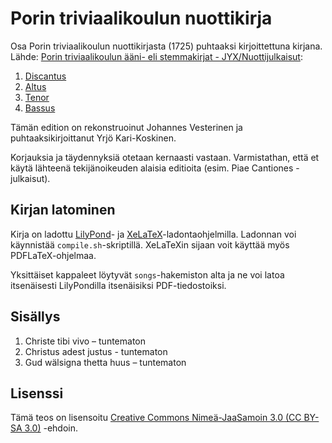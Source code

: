 # Porin triviaalikoulun nuottikirja

Osa Porin triviaalikoulun nuottikirjasta (1725) puhtaaksi kirjoittettuna kirjana. Lähde: [Porin triviaalikoulun ääni- eli stemmakirjat - JYX/Nuottijulkaisut](https://jyx.jyu.fi/handle/123456789/19464):
1. [Discantus](https://jyx.jyu.fi/dspace/handle/123456789/18957)
2. [Altus](https://jyx.jyu.fi/dspace/handle/123456789/18955)
3. [Tenor](https://jyx.jyu.fi/dspace/handle/123456789/18958)
4. [Bassus](https://jyx.jyu.fi/dspace/handle/123456789/18956)

Tämän edition on rekonstruoinut Johannes Vesterinen ja puhtaaksikirjoittanut Yrjö Kari-Koskinen.

Korjauksia ja täydennyksiä otetaan kernaasti vastaan. Varmistathan, että et käytä lähteenä tekijänoikeuden alaisia editioita (esim. Piae Cantiones -julkaisut).

## Kirjan latominen

Kirja on ladottu [LilyPond](http://lilypond.org/)- ja [XeLaTeX](http://xetex.sourceforge.net/)-ladontaohjelmilla. Ladonnan voi käynnistää `compile.sh`-skriptillä. XeLaTeXin sijaan voit käyttää myös PDFLaTeX-ohjelmaa.

Yksittäiset kappaleet löytyvät `songs`-hakemiston alta ja ne voi latoa itsenäisesti LilyPondilla itsenäisiksi PDF-tiedostoiksi.

## Sisällys

1. Christe tibi vivo – tuntematon
2. Christus adest justus - tuntematon
3. Gud wälsigna thetta huus – tuntematon

## Lisenssi

Tämä teos on lisensoitu [Creative Commons Nimeä-JaaSamoin 3.0 (CC BY-SA 3.0)](https://creativecommons.org/licenses/by-sa/3.0/deed.fi) -ehdoin.
